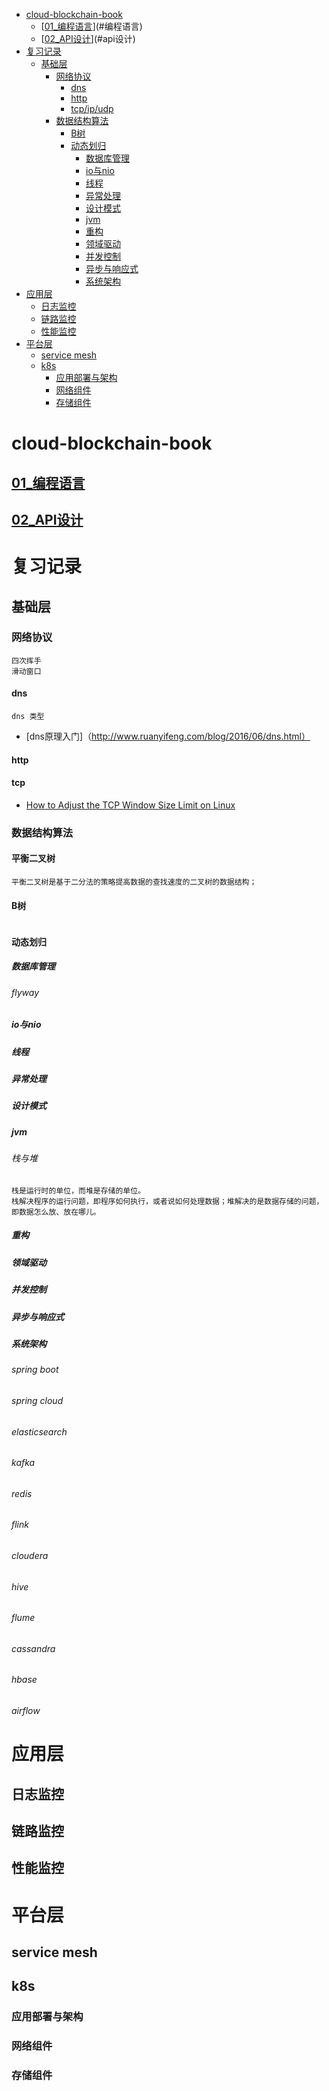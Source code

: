 -   [cloud-blockchain-book](#cloud-blockchain-book)
    -   [[01\_编程语言](01_编程语言/index.md)](#编程语言)
    -   [[02\_API设计](https://raw.githubusercontent.com/heidsoft/cloud-blockchain-book/master/02_API%E8%AE%BE%E8%AE%A1/OAuth%E5%BC%80%E5%8F%91%E4%B8%8E%E9%9B%86%E6%88%90.md)](#api设计)
-   [复习记录](#复习记录)
    -   [基础层](#基础层)
        -   [网络协议](#网络协议)
            -   [dns](#dns)
            -   [http](#http)
            -   [tcp/ip/udp](#tcpipudp)
        -   [数据结构算法](#数据结构算法)
            -   [B树](#b树)
            -   [动态划归](#动态划归)
                -   [数据库管理](#数据库管理)
                -   [io与nio](#io与nio)
                -   [线程](#线程)
                -   [异常处理](#异常处理)
                -   [设计模式](#设计模式)
                -   [jvm](#jvm)
                -   [重构](#重构)
                -   [领域驱动](#领域驱动)
                -   [并发控制](#并发控制)
                -   [异步与响应式](#异步与响应式)
                -   [系统架构](#系统架构)
-   [应用层](#应用层)
    -   [日志监控](#日志监控)
    -   [链路监控](#链路监控)
    -   [性能监控](#性能监控)
-   [平台层](#平台层)
    -   [service mesh](#service-mesh)
    -   [k8s](#k8s)
        -   [应用部署与架构](#应用部署与架构)
        -   [网络组件](#网络组件)
        -   [存储组件](#存储组件)

cloud-blockchain-book
=====================

[01\_编程语言](01_编程语言/index.md)
------------------------------------

[02\_API设计](https://raw.githubusercontent.com/heidsoft/cloud-blockchain-book/master/02_API%E8%AE%BE%E8%AE%A1/OAuth%E5%BC%80%E5%8F%91%E4%B8%8E%E9%9B%86%E6%88%90.md)
---------------------------------------------------------------------------------------------------------------------------------------------------------------------

复习记录
========

基础层
------

### 网络协议
```
四次挥手
滑动窗口
```

#### dns
```
dns 类型
```

* [dns原理入门]（http://www.ruanyifeng.com/blog/2016/06/dns.html） 

#### http

#### tcp
* [How to Adjust the TCP Window Size Limit on Linux](https://netbeez.net/blog/tcp-window-size/)

### 数据结构算法

#### 平衡二叉树
```
平衡二叉树是基于二分法的策略提高数据的查找速度的二叉树的数据结构；
```
#### B树
```

```

#### 动态划归

##### 数据库管理

###### flyway

##### io与nio

##### 线程

##### 异常处理

##### 设计模式

##### jvm

###### 栈与堆

    栈是运行时的单位，而堆是存储的单位。
    栈解决程序的运行问题，即程序如何执行，或者说如何处理数据；堆解决的是数据存储的问题，即数据怎么放、放在哪儿。

##### 重构

##### 领域驱动

##### 并发控制

##### 异步与响应式

##### 系统架构

###### spring boot

###### spring cloud

###### elasticsearch

###### kafka

###### redis

###### flink

###### cloudera

###### hive

###### flume

###### cassandra

###### hbase

###### airflow

应用层
======

日志监控
--------

链路监控
--------

性能监控
--------

平台层
======

service mesh
------------

k8s
---

### 应用部署与架构

### 网络组件

### 存储组件
